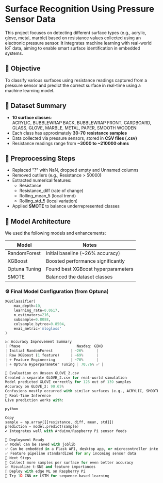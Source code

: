 # Surface Recognition Using Pressure Sensor Data

This project focuses on detecting different surface types (e.g., acrylic, glove, metal, marble) based on resistance values collected using an electronic pressure sensor. It integrates machine learning with real-world IoT data, aiming to enable smart surface identification in embedded systems.

## 🧠 Objective

To classify various surfaces using resistance readings captured from a pressure sensor and predict the correct surface in real-time using a machine learning model.

## 📁 Dataset Summary

- **10 surface classes**:  
  ACRYLIC, BUBBLEWRAP BACK, BUBBLEWRAP FRONT, CARDBOARD, GLASS, GLOVE, MARBLE, METAL, PAPER, SMOOTH WOODEN
- Each class has approximately **30–70 resistance samples**
- Data collected via pressure sensors, stored in **CSV files (.csv)**
- Resistance readings range from **~3000 to ~210000 ohms**

## 🔧 Preprocessing Steps

- Replaced "?" with NaN, dropped empty and Unnamed columns
- Removed outliers (e.g., Resistance > 50000)
- Extracted numerical features:
  - Resistance
  - Resistance_diff (rate of change)
  - Rolling_mean_5 (local trend)
  - Rolling_std_5 (local variation)
- Applied **SMOTE** to balance underrepresented classes

## 🧠 Model Architecture

We used the following models and enhancements:

| Model         | Notes                                      |
|---------------|--------------------------------------------|
| RandomForest  | Initial baseline (~26% accuracy)           |
| XGBoost       | Boosted performance significantly          |
| Optuna Tuning | Found best XGBoost hyperparameters         |
| SMOTE         | Balanced the dataset classes               |

### ⚙️ Final Model Configuration (from Optuna)

```python
XGBClassifier(
    max_depth=10,
    learning_rate=0.0617,
    n_estimators=216,
    subsample=0.8088,
    colsample_bytree=0.8504,
    eval_metric='mlogloss'
)

📈 Accuracy Improvement Summary
| Phase                          Nasdaq: GBNB
| Initial RandomForest        | ~26%      |
| Raw XGBoost (1 feature)     | ~69%      |
| + Feature Engineering       | ~70%      |
| + Optuna Hyperparameter Tuning | 70.76% ✅ |

🧪 Evaluation on Unseen GLOVE_2.csv
Created a separate GLOVE_2.csv for real-world simulation
Model predicted GLOVE correctly for 126 out of 139 samples
Accuracy on GLOVE_2: 90.65%
Confusions mostly occurred with similar surfaces (e.g., ACRYLIC, SMOOTH WOODEN)
🔮 Real-Time Inference
Live prediction works with:

python

Copy
sample = np.array([[resistance, diff, mean, std]])
prediction = model.predict(sample)
✔️ Integrates well with Arduino/Raspberry Pi sensor feeds

💾 Deployment Ready
✅ Model can be saved with joblib
✅ Can be embedded in a Flask API, desktop app, or microcontroller interface
✅ Feature pipeline standardized for any incoming sensor data
📌 Next Steps
🧪 Collect more samples per surface for even better accuracy
📈 Visualize t-SNE and feature importances
🚀 Deploy with edge ML on Raspberry Pi
🧠 Try 1D CNN or LSTM for sequence-based learning


